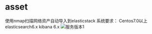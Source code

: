 # asset
使用nmap扫描网络资产自动导入到elasticstack
系统要求：
Centos7.0以上
elasticsearch6.x
kibana 6.x
![服务版本1](https://github.com/netsecli/asset/blob/master/%E6%9C%8D%E5%8A%A1%E7%89%88%E6%9C%AC.png)
